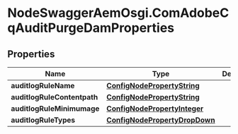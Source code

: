 # NodeSwaggerAemOsgi.ComAdobeCqAuditPurgeDamProperties

## Properties

Name | Type | Description | Notes
------------ | ------------- | ------------- | -------------
**auditlogRuleName** | [**ConfigNodePropertyString**](ConfigNodePropertyString.md) |  | [optional] 
**auditlogRuleContentpath** | [**ConfigNodePropertyString**](ConfigNodePropertyString.md) |  | [optional] 
**auditlogRuleMinimumage** | [**ConfigNodePropertyInteger**](ConfigNodePropertyInteger.md) |  | [optional] 
**auditlogRuleTypes** | [**ConfigNodePropertyDropDown**](ConfigNodePropertyDropDown.md) |  | [optional] 


